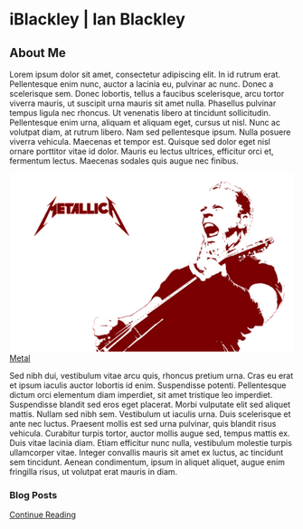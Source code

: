 # iBlackley | Ian Blackley

## About Me

Lorem ipsum dolor sit amet, consectetur adipiscing elit. In id rutrum erat. Pellentesque enim nunc, auctor a lacinia eu, pulvinar ac nunc. Donec a scelerisque sem. Donec lobortis, tellus a faucibus scelerisque, arcu tortor viverra mauris, ut suscipit urna mauris sit amet nulla. Phasellus pulvinar tempus ligula nec rhoncus. Ut venenatis libero at tincidunt sollicitudin. Pellentesque enim urna, aliquam et aliquam eget, cursus ut nisl. Nunc ac volutpat diam, at rutrum libero. Nam sed pellentesque ipsum. Nulla posuere viverra vehicula. Maecenas et tempor est. Quisque sed dolor eget nisl ornare porttitor vitae id dolor. Mauris eu lectus ultrices, efficitur orci et, fermentum lectus. Maecenas sodales quis augue nec finibus.

![](images/3046027751_0e2e18829d_o.jpg)
[Metal](http://loudwire.com/)

Sed nibh dui, vestibulum vitae arcu quis, rhoncus pretium urna. Cras eu erat et ipsum iaculis auctor lobortis id enim. Suspendisse potenti. Pellentesque dictum orci elementum diam imperdiet, sit amet tristique leo imperdiet. Suspendisse blandit sed eros eget placerat. Morbi vulputate elit sed aliquet mattis. Nullam sed nibh sem. Vestibulum ut iaculis urna. Duis scelerisque et ante nec luctus. Praesent mollis est sed urna pulvinar, quis blandit risus vehicula. Curabitur turpis tortor, auctor mollis augue sed, tempus mattis ex. Duis vitae lacinia diam. Etiam efficitur nunc nulla, vestibulum molestie turpis ullamcorper vitae. Integer convallis mauris sit amet ex luctus, ac tincidunt sem tincidunt. Aenean condimentum, ipsum in aliquet aliquet, augue enim fringilla risus, ut volutpat erat mauris in diam.


### Blog Posts
[Continue Reading](Blog)
